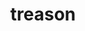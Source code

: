 ---
title: treason
parent: Words
last_modified_date: 2021-12-26

transcriptions:
  - ˈtʃɹizən
translations:
  - "crime"
  - "betrayal"
  - "treason"
etymology:
  From English `treason`.
---